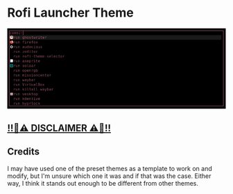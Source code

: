 # Rofi Launcher Theme
![](./showcase.png)

## [‼️🚨⚠️ DISCLAIMER ⚠️🚨‼️](../../README.md)

## Credits
I may have used one of the preset themes as a template to work on and modify,
but I'm unsure which one it was and if that was the case.
Either way, I think it stands out enough to be different from other themes.